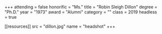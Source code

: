 +++
attending     = false
honorific     = "Ms."
title         = "Robin Sleigh Dillon"
degree        = "Ph.D."
year          = "1973"
award         = "Alumni"
category      = ""
class         = 2019
headless      = true

[[resources]]
  src  = "dillon.jpg"
  name = "headshot"
+++
